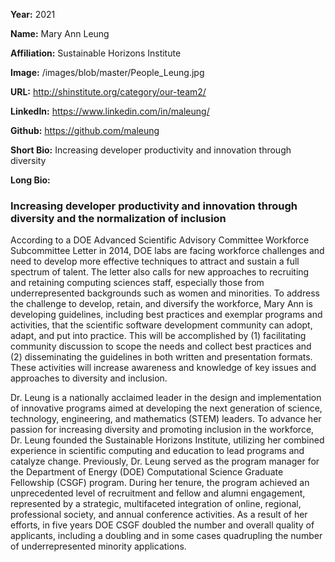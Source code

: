 **Year:** 2021

**Name:** Mary Ann Leung

**Affiliation:** Sustainable Horizons Institute

**Image:** /images/blob/master/People_Leung.jpg

**URL:** http://shinstitute.org/category/our-team2/

**LinkedIn:** https://www.linkedin.com/in/maleung/ 

**Github:** https://github.com/maleung

**Short Bio:** Increasing developer productivity and innovation through diversity 

**Long Bio:** 
### Increasing developer productivity and innovation through diversity and the normalization of inclusion
According to a DOE Advanced Scientific Advisory Committee Workforce Subcommittee Letter in 2014, DOE labs are facing workforce challenges and need to develop more effective techniques to attract and sustain a full spectrum of talent. The letter also calls for new approaches to recruiting and retaining computing sciences staff, especially those from underrepresented backgrounds such as women and minorities.  To address the challenge to develop, retain, and diversify the workforce, Mary Ann is developing guidelines, including best practices and exemplar programs and activities, that the scientific software development community can adopt, adapt, and put into practice.  This will be accomplished by (1) facilitating community discussion to scope the needs and collect best practices and (2) disseminating the guidelines in both written and presentation formats. These activities will increase awareness and knowledge of key issues and approaches to diversity and inclusion.
 
Dr. Leung is a nationally acclaimed leader in the design and implementation of innovative programs aimed at developing the next generation of science, technology, engineering, and mathematics (STEM) leaders. To advance her passion for increasing diversity and promoting inclusion in the workforce, Dr. Leung founded the Sustainable Horizons Institute, utilizing her combined experience in scientific computing and education to lead programs and catalyze change. Previously, Dr. Leung served as the program manager for the Department of Energy (DOE) Computational Science Graduate Fellowship (CSGF) program. During her tenure, the program achieved an unprecedented level of recruitment and fellow and alumni engagement, represented by a strategic, multifaceted integration of online, regional, professional society, and annual conference activities. As a result of her efforts, in five years DOE CSGF doubled the number and overall quality of applicants, including a doubling and in some cases quadrupling the number of underrepresented minority applications.
